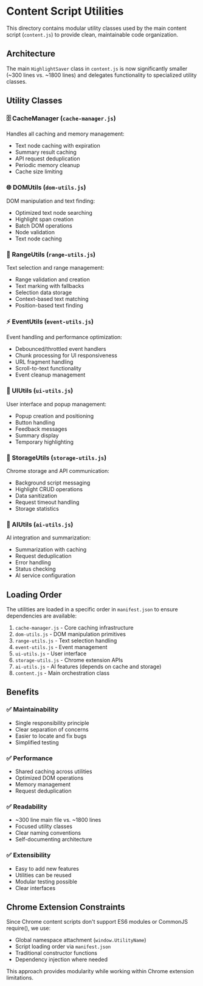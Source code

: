 # Content Script Utilities

This directory contains modular utility classes used by the main content script (`content.js`) to provide clean, maintainable code organization.

## Architecture

The main `HighlightSaver` class in `content.js` is now significantly smaller (~300 lines vs. ~1800 lines) and delegates functionality to specialized utility classes.

## Utility Classes

### 🗄️ CacheManager (`cache-manager.js`)

Handles all caching and memory management:

- Text node caching with expiration
- Summary result caching
- API request deduplication
- Periodic memory cleanup
- Cache size limiting

### 🌐 DOMUtils (`dom-utils.js`)

DOM manipulation and text finding:

- Optimized text node searching
- Highlight span creation
- Batch DOM operations
- Node validation
- Text node caching

### 📐 RangeUtils (`range-utils.js`)

Text selection and range management:

- Range validation and creation
- Text marking with fallbacks
- Selection data storage
- Context-based text matching
- Position-based text finding

### ⚡ EventUtils (`event-utils.js`)

Event handling and performance optimization:

- Debounced/throttled event handlers
- Chunk processing for UI responsiveness
- URL fragment handling
- Scroll-to-text functionality
- Event cleanup management

### 🎨 UIUtils (`ui-utils.js`)

User interface and popup management:

- Popup creation and positioning
- Button handling
- Feedback messages
- Summary display
- Temporary highlighting

### 💾 StorageUtils (`storage-utils.js`)

Chrome storage and API communication:

- Background script messaging
- Highlight CRUD operations
- Data sanitization
- Request timeout handling
- Storage statistics

### 🤖 AIUtils (`ai-utils.js`)

AI integration and summarization:

- Summarization with caching
- Request deduplication
- Error handling
- Status checking
- AI service configuration

## Loading Order

The utilities are loaded in a specific order in `manifest.json` to ensure dependencies are available:

1. `cache-manager.js` - Core caching infrastructure
2. `dom-utils.js` - DOM manipulation primitives
3. `range-utils.js` - Text selection handling
4. `event-utils.js` - Event management
5. `ui-utils.js` - User interface
6. `storage-utils.js` - Chrome extension APIs
7. `ai-utils.js` - AI features (depends on cache and storage)
8. `content.js` - Main orchestration class

## Benefits

### ✅ Maintainability

- Single responsibility principle
- Clear separation of concerns
- Easier to locate and fix bugs
- Simplified testing

### ✅ Performance

- Shared caching across utilities
- Optimized DOM operations
- Memory management
- Request deduplication

### ✅ Readability

- ~300 line main file vs. ~1800 lines
- Focused utility classes
- Clear naming conventions
- Self-documenting architecture

### ✅ Extensibility

- Easy to add new features
- Utilities can be reused
- Modular testing possible
- Clear interfaces

## Chrome Extension Constraints

Since Chrome content scripts don't support ES6 modules or CommonJS require(), we use:

- Global namespace attachment (`window.UtilityName`)
- Script loading order via `manifest.json`
- Traditional constructor functions
- Dependency injection where needed

This approach provides modularity while working within Chrome extension limitations.
